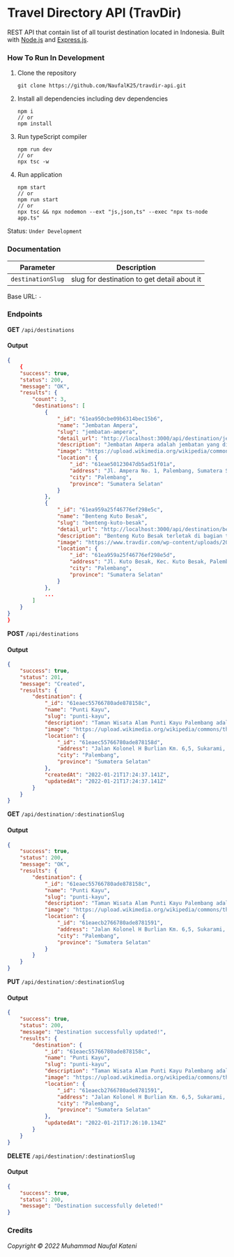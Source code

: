 # Travel Directory API (TravDir)

REST API that contain list of all tourist destination located in Indonesia. Built with [Node.js](https://nodejs.org/en/) and [Express.js](https://expressjs.com/).

### How To Run In Development

1. Clone the repository

    ```
    git clone https://github.com/NaufalK25/travdir-api.git
    ```

2. Install all dependencies including dev dependencies

    ```
    npm i
    // or
    npm install
    ```

3. Run typeScript compiler

    ```
    npm run dev
    // or
    npx tsc -w
    ```

4. Run application

    ```
    npm start
    // or
    npm run start
    // or
    npx tsc && npx nodemon --ext "js,json,ts" --exec "npx ts-node app.ts"
    ```

Status: `Under Development`

### Documentation

| Parameter         | Description                                 |
| ----------------- | ------------------------------------------- |
| `destinationSlug` | slug for destination to get detail about it |

Base URL: `-`

### Endpoints

**GET** `/api/destinations`

#### Output

```json
{
    {
    "success": true,
    "status": 200,
    "message": "OK",
    "results": {
        "count": 3,
        "destinations": [
            {
                "_id": "61ea950cbe09b6314bec15b6",
                "name": "Jembatan Ampera",
                "slug": "jembatan-ampera",
                "detail_url": "http://localhost:3000/api/destination/jembatan-ampera",
                "description": "Jembatan Ampera adalah jembatan yang dibangun atas penderitaan rakyat Palembang.",
                "image": "https://upload.wikimedia.org/wikipedia/commons/thumb/a/a7/Jembatan_Ampera_%28Palembang%29.jpg/1200px-Jembatan_Ampera_%28Palembang%29.jpg",
                "location": {
                    "_id": "61eae50123047db5ad51f01a",
                    "address": "Jl. Ampera No. 1, Palembang, Sumatera Selatan 30111",
                    "city": "Palembang",
                    "province": "Sumatera Selatan"
                }
            },
            {
                "_id": "61ea959a25f46776ef298e5c",
                "name": "Benteng Kuto Besak",
                "slug": "benteng-kuto-besak",
                "detail_url": "http://localhost:3000/api/destination/benteng-kuto-besak",
                "description": "Benteng Kuto Besak terletak di bagian tenggara dari Sungai Musi. Bentuk benteng adalah persegi panjang. Ukurannya adalah 288,75 meter × 183,75 meter.",
                "image": "https://www.travdir.com/wp-content/uploads/2018/10/benteng-kuto-besak-1.jpg",
                "location": {
                    "_id": "61ea959a25f46776ef298e5d",
                    "address": "Jl. Kuto Besak, Kec. Kuto Besak, Palembang, Sumatera Selatan 30111",
                    "city": "Palembang",
                    "province": "Sumatera Selatan"
                }
            },
            ...
        ]
    }
}
}
```

**POST** `/api/destinations`

#### Output

```json
{
    "success": true,
    "status": 201,
    "message": "Created",
    "results": {
        "destination": {
            "_id": "61eaec55766780ade878158c",
            "name": "Punti Kayu",
            "slug": "punti-kayu",
            "description": "Taman Wisata Alam Punti Kayu Palembang adalah sebuah hutan wisata dan rekreasi keluarga. Kawasan hutan penghasil oksigen segar ini berada di tengah Kota Palembang. Di sini, wisatawan dapat menikmati indahnya panorama alami.",
            "image": "https://upload.wikimedia.org/wikipedia/commons/thumb/a/a7/PuntiKayu.jpg/1200px-PuntiKayu.jpg",
            "location": {
                "_id": "61eaec55766780ade878158d",
                "address": "Jalan Kolonel H Burlian Km. 6,5, Sukarami, Sumatera Selatan 30151",
                "city": "Palembang",
                "province": "Sumatera Selatan"
            },
            "createdAt": "2022-01-21T17:24:37.141Z",
            "updatedAt": "2022-01-21T17:24:37.141Z"
        }
    }
}
```

**GET** `/api/destination/:destinationSlug`

#### Output

```json
{
    "success": true,
    "status": 200,
    "message": "OK",
    "results": {
        "destination": {
            "_id": "61eaec55766780ade878158c",
            "name": "Punti Kayu",
            "slug": "punti-kayu",
            "description": "Taman Wisata Alam Punti Kayu Palembang adalah sebuah hutan wisata dan rekreasi keluarga. Kawasan hutan penghasil oksigen segar ini berada di tengah Kota Palembang. Di sini, wisatawan dapat menikmati indahnya panorama alami.",
            "image": "https://upload.wikimedia.org/wikipedia/commons/thumb/a/a7/PuntiKayu.jpg/1200px-PuntiKayu.jpg",
            "location": {
                "_id": "61eaecb2766780ade8781591",
                "address": "Jalan Kolonel H Burlian Km. 6,5, Sukarami, Sumatera Selatan 30151",
                "city": "Palembang",
                "province": "Sumatera Selatan"
            }
        }
    }
}
```

**PUT** `/api/destination/:destinationSlug`

#### Output

```json
{
    "success": true,
    "status": 200,
    "message": "Destination successfully updated!",
    "results": {
        "destination": {
            "_id": "61eaec55766780ade878158c",
            "name": "Punti Kayu",
            "slug": "punti-kayu",
            "description": "Taman Wisata Alam Punti Kayu Palembang adalah sebuah hutan wisata dan rekreasi keluarga. Kawasan hutan penghasil oksigen segar ini berada di tengah Kota Palembang. Di sini, wisatawan dapat menikmati indahnya panorama alami.",
            "image": "https://upload.wikimedia.org/wikipedia/commons/thumb/a/a7/PuntiKayu.jpg/1200px-PuntiKayu.jpg",
            "location": {
                "_id": "61eaecb2766780ade8781591",
                "address": "Jalan Kolonel H Burlian Km. 6,5, Sukarami, Palembang, Sumatera Selatan 30151",
                "city": "Palembang",
                "province": "Sumatera Selatan"
            },
            "updatedAt": "2022-01-21T17:26:10.134Z"
        }
    }
}
```

**DELETE** `/api/destination/:destinationSlug`

#### Output

```json
{
    "success": true,
    "status": 200,
    "message": "Destination successfully deleted!"
}
```

### Credits

_Copyright © 2022 Muhammad Naufal Kateni_
